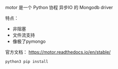 motor 是一个 Python 协程 异步IO 的 Mongodb driver

特点：
* 非阻塞  
* 文件流支持  
* 像极了pymongo  

官方文档： https://motor.readthedocs.io/en/stable/  


~~~bash
python3 pip install
~~~